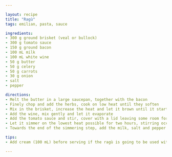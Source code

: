 ```yaml
---

layout: recipe
title: "Ragù"
tags: emilian, pasta, sauce

ingredients:
- 300 g ground brisket (veal or bullock)
- 300 g tomato sauce
- 150 g ground bacon
- 100 mL milk
- 100 mL white wine
- 50 g butter
- 50 g celery
- 50 g carrots
- 30 g onion
- salt
- pepper

directions:
- Melt the butter in a large saucepan, together with the bacon
- Finely chop and add the herbs, cook on low heat until they soften
- Mix in the brisket, increase the heat and let it brown until it starts to sizzle
- Add the wine, mix gently and let it evaporate
- Add the tomato sauce and stir, cover with a lid leaving some room for steam to escape
- Let it simmer on the lowest heat possible for two hours, stirring occasionally
- Towards the end of the simmering step, add the milk, salt and pepper

tips:
- Add cream (100 mL) before serving if the ragù is going to be used with dry pasta

---
```

